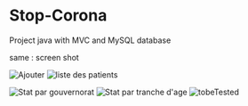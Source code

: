 # Stop-Corona
Project java with MVC and MySQL database

same : screen shot

![Ajouter](https://user-images.githubusercontent.com/69482318/205012130-e84dfef2-2cdf-4b1f-8d7e-584ffbd6f701.PNG)
![liste des patients](https://user-images.githubusercontent.com/69482318/205012460-b2c1ea0d-2bc4-4bd0-af59-0f105d2495e6.PNG)

![Stat par gouvernorat](https://user-images.githubusercontent.com/69482318/205012494-133407ea-1106-4824-bb0f-fd7412243ba9.PNG)
![Stat par tranche d'age](https://user-images.githubusercontent.com/69482318/205012505-60a04235-b6b8-4a53-a0f2-6a6c5dc6facd.PNG)
![tobeTested](https://user-images.githubusercontent.com/69482318/205012520-1fcd9b22-d402-452f-8fed-321fd8dbb1b6.PNG)
